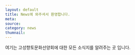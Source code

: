 ```yaml
---
layout: default
title: News에 와주셔서 환영합니다.
meta:
source:
category: news
thumnail: 
---
```


여기는 고성향토문화선양회에 대한 모든 소식지를 알려주는 곳 입니다.
